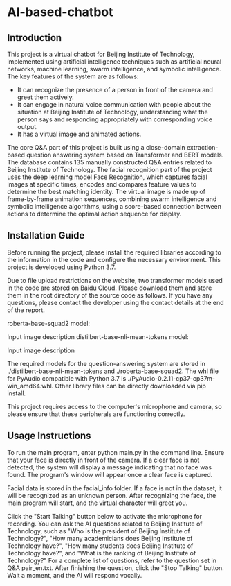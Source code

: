 # AI-based-chatbot
## Introduction
This project is a virtual chatbot for Beijing Institute of Technology, implemented using artificial intelligence techniques such as artificial neural networks, machine learning, swarm intelligence, and symbolic intelligence. The key features of the system are as follows:

* It can recognize the presence of a person in front of the camera and greet them actively.
* It can engage in natural voice communication with people about the situation at Beijing Institute of Technology, understanding what the person says and responding appropriately with corresponding voice output.
* It has a virtual image and animated actions.

The core Q&A part of this project is built using a close-domain extraction-based question answering system based on Transformer and BERT models. The database contains 135 manually constructed Q&A entries related to Beijing Institute of Technology. The facial recognition part of the project uses the deep learning model Face Recognition, which captures facial images at specific times, encodes and compares feature values to determine the best matching identity. The virtual image is made up of frame-by-frame animation sequences, combining swarm intelligence and symbolic intelligence algorithms, using a score-based connection between actions to determine the optimal action sequence for display.

## Installation Guide
Before running the project, please install the required libraries according to the information in the code and configure the necessary environment. This project is developed using Python 3.7.

Due to file upload restrictions on the website, two transformer models used in the code are stored on Baidu Cloud. Please download them and store them in the root directory of the source code as follows. If you have any questions, please contact the developer using the contact details at the end of the report.

roberta-base-squad2 model:

Input image description
distilbert-base-nli-mean-tokens model:

Input image description

The required models for the question-answering system are stored in ./distilbert-base-nli-mean-tokens and ./roberta-base-squad2. The whl file for PyAudio compatible with Python 3.7 is ./PyAudio-0.2.11-cp37-cp37m-win_amd64.whl. Other library files can be directly downloaded via pip install.

This project requires access to the computer's microphone and camera, so please ensure that these peripherals are functioning correctly.

## Usage Instructions
To run the main program, enter python main.py in the command line. Ensure that your face is directly in front of the camera. If a clear face is not detected, the system will display a message indicating that no face was found. The program's window will appear once a clear face is captured.

Facial data is stored in the facial_info folder. If a face is not in the dataset, it will be recognized as an unknown person. After recognizing the face, the main program will start, and the virtual character will greet you.

Click the "Start Talking" button below to activate the microphone for recording. You can ask the AI questions related to Beijing Institute of Technology, such as "Who is the president of Beijing Institute of Technology?", "How many academicians does Beijing Institute of Technology have?", "How many students does Beijing Institute of Technology have?", and "What is the ranking of Beijing Institute of Technology?" For a complete list of questions, refer to the question set in Q&A pair_en.txt. After finishing the question, click the "Stop Talking" button. Wait a moment, and the AI will respond vocally.
